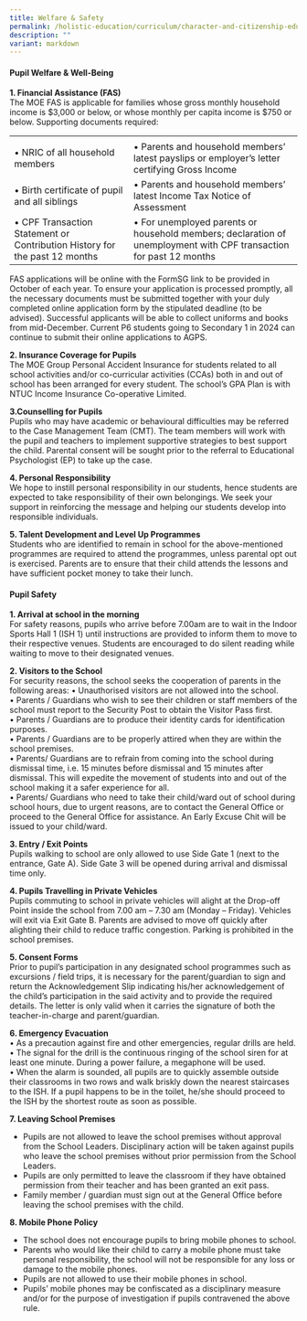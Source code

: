 ```yaml
---
title: Welfare & Safety
permalink: /holistic-education/curriculum/character-and-citizenship-education/welfare-n-safety/
description: ""
variant: markdown
---
```

#### Pupil Welfare &amp; Well-Being

  
**1\. Financial Assistance (FAS)**  
 The MOE FAS is applicable for families whose gross monthly household income is $3,000 or below, or whose monthly per capita income is $750 or below.  Supporting documents required: 
 <table>
<tbody>
<tr>
<td></td>
<td></td>
</tr>
<tr>
<td align="left">• NRIC of all household members </td>
<td align="left">• Parents and household members’ latest payslips or employer’s letter certifying Gross Income </td>
</tr>
<tr>
<td align="left">• Birth certificate of pupil and all siblings </td>
<td align="left">• Parents and household members’ latest Income Tax Notice of Assessment</td>
</tr>
<tr>
<td align="left">• CPF Transaction Statement or Contribution History for the past 12 months</td>
<td align="left">• For unemployed parents or household members; declaration of unemployment with CPF transaction for past 12 months </td>
</tr>
<tr>
</tr>
<tr>
</tr></tbody></table>
FAS applications will be online with the FormSG link to be provided in October of each year.  To ensure your application is processed promptly, all the necessary documents must be submitted together with your duly completed online application form by the stipulated deadline (to be advised).  Successful applicants will be able to collect uniforms and books from mid-December. Current P6 students going to Secondary 1 in 2024 can continue to submit their online applications to AGPS.   

**2\. Insurance Coverage for Pupils**  
The MOE Group Personal Accident Insurance for students related to all school activities and/or co-curricular activities (CCAs) both in and out of school has been arranged for every student. The school’s GPA Plan is with NTUC Income Insurance Co-operative Limited.  
  
**3\.Counselling for Pupils**   
Pupils who may have academic or behavioural difficulties may be referred to the Case Management Team (CMT). The team members will work with the pupil and teachers to implement supportive strategies to best support the child. Parental consent will be sought prior to the referral to Educational Psychologist (EP) to take up the case. 
  
**4\. Personal Responsibility** <br>
We hope to instill personal responsibility in our students, hence students are expected to take responsibility of their own belongings. We seek your support in reinforcing the message and helping our students develop into responsible individuals. 
  
**5\. Talent Development and Level Up Programmes**  
Students who are identified to remain in school for the above-mentioned programmes are required to attend the programmes, unless parental opt out is exercised. Parents are to ensure that their child attends the lessons and have sufficient pocket money to take their lunch.   
 
#### Pupil Safety
  
**1\. Arrival at school in the morning**  
For safety reasons, pupils who arrive before 7.00am are to wait in the Indoor Sports Hall 1 (ISH 1) until instructions are provided to inform them to move to their respective venues.  Students are encouraged to do silent reading while waiting to move to their designated venues. 
  
**2\. Visitors to the School**<br>
For security reasons, the school seeks the cooperation of parents in the following areas: 
• Unauthorised visitors are not allowed into the school.<br>
• Parents / Guardians who wish to see their children or staff members of the school must report to the Security Post to obtain the Visitor Pass first. <br>
• Parents / Guardians are to produce their identity cards for identification purposes. <br>
• Parents / Guardians are to be properly attired when they are within the school premises. <br>
• Parents/ Guardians are to refrain from coming into the school during dismissal time, i.e. 15 minutes before dismissal and 15 minutes after dismissal. This will expedite the movement of students into and out of the school making it a safer experience for all. <br>
• Parents/ Guardians who need to take their child/ward out of school during school hours, due to urgent reasons, are to contact the General Office or proceed to the General Office for assistance.  An Early Excuse Chit will be issued to your child/ward. 
  
**3\. Entry / Exit Points**<br>
Pupils walking to school are only allowed to use Side Gate 1 (next to the entrance, Gate A). Side Gate 3 will be opened during arrival and dismissal time only.

**4\. Pupils Travelling in Private Vehicles**<br>
Pupils commuting to school in private vehicles will alight at the Drop-off Point inside the school from 7.00 am – 7.30 am (Monday – Friday). Vehicles will exit via Exit Gate B. Parents are advised to move off quickly after alighting their child to reduce traffic congestion. Parking is prohibited in the school premises. 

**5\. Consent Forms**<br>
Prior to pupil’s participation in any designated school programmes such as excursions / field trips, it is necessary for the parent/guardian to sign and return the Acknowledgement Slip indicating his/her acknowledgement of the child’s participation in the said activity and to provide the required details. The letter is only valid when it carries the signature of both the teacher-in-charge and parent/guardian. 

**6\. Emergency Evacuation**<br>
• As a precaution against fire and other emergencies, regular drills are held. <br>
• The signal for the drill is the continuous ringing of the school siren for at least one minute. During a power failure, a megaphone will be used. <br>
• When the alarm is sounded, all pupils are to quickly assemble outside their classrooms in two rows and walk briskly down the nearest staircases to the ISH. If a pupil happens to be in the toilet, he/she should proceed to the ISH by the shortest route as soon as possible. 

  

**7\. Leaving School Premises**

*   Pupils are not allowed to leave the school premises without approval from the School Leaders. Disciplinary action will be taken against pupils who leave the school premises without prior permission from the School Leaders.
*   Pupils are only permitted to leave the classroom if they have obtained permission from their teacher and has been granted an exit pass.
*   Family member / guardian must sign out at the General Office before leaving the school premises with the child.

  

**8\. Mobile Phone Policy**

*   The school does not encourage pupils to bring mobile phones to school.
*   Parents who would like their child to carry a mobile phone must take personal responsibility, the school will not be responsible for any loss or damage to the mobile phones.
*   Pupils are not allowed to use their mobile phones in school.
*   Pupils’ mobile phones may be confiscated as a disciplinary measure and/or for the purpose of investigation if pupils contravened the above rule.